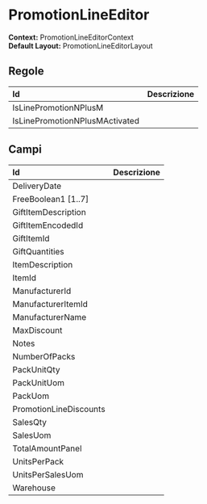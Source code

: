 # PromotionLineEditor

**Context:** PromotionLineEditorContext  
**Default Layout:** PromotionLineEditorLayout

## Regole

| Id | Descrizione |
| :--- | :--- |
| IsLinePromotionNPlusM |  |
| IsLinePromotionNPlusMActivated |  |

## Campi

| Id | Descrizione |
| :--- | :--- |
| DeliveryDate |  |
| FreeBoolean1 \[1..7\] |  |
| GiftItemDescription |  |
| GiftItemEncodedId |  |
| GiftItemId |  |
| GiftQuantities |  |
| ItemDescription |  |
| ItemId |  |
| ManufacturerId |  |
| ManufacturerItemId |  |
| ManufacturerName |  |
| MaxDiscount |  |
| Notes |  |
| NumberOfPacks |  |
| PackUnitQty |  |
| PackUnitUom |  |
| PackUom |  |
| PromotionLineDiscounts |  |
| SalesQty |  |
| SalesUom |  |
| TotalAmountPanel |  |
| UnitsPerPack |  |
| UnitsPerSalesUom |  |
| Warehouse |  |

